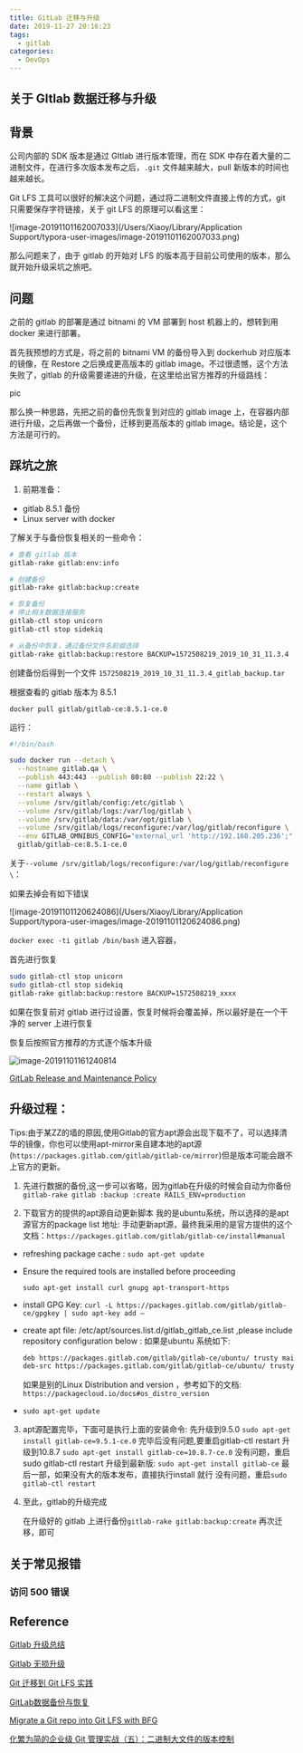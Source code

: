 ```yaml
---
title: GitLab 迁移与升级
date: 2019-11-27 20:16:23
tags:
  - gitlab
categories:
  - DevOps
---
```


## 关于 GItlab 数据迁移与升级

## 背景

公司内部的 SDK 版本是通过 GItlab 进行版本管理，而在 SDK 中存在着大量的二进制文件，在进行多次版本发布之后，`.git` 文件越来越大，pull 新版本的时间也越来越长。

Git LFS 工具可以很好的解决这个问题，通过将二进制文件直接上传的方式，git 只需要保存字符链接，关于 git LFS 的原理可以看这里：

![image-20191101162007033](/Users/Xiaoy/Library/Application Support/typora-user-images/image-20191101162007033.png)

那么问题来了，由于 gitlab 的开始对 LFS 的版本高于目前公司使用的版本，那么就开始升级采坑之旅吧。

## 问题

之前的 gitlab 的部署是通过 bitnami 的 VM 部署到 host 机器上的，想转到用 docker 来进行部署。

首先我预想的方式是，将之前的 bitnami VM 的备份导入到 dockerhub 对应版本的镜像，在 Restore 之后换成更高版本的 gitlab image。不过很遗憾，这个方法失败了，gitlab 的升级需要递进的升级，在这里给出官方推荐的升级路线：

pic



那么换一种思路，先把之前的备份先恢复到对应的 gitlab image 上，在容器内部进行升级，之后再做一个备份，迁移到更高版本的 gitlab image。结论是，这个方法是可行的。

## 踩坑之旅

1. 前期准备：

- gitlab 8.5.1 备份
- Linux server with docker 

了解关于与备份恢复相关的一些命令：

~~~bash
# 查看 gitlab 版本
gitlab-rake gitlab:env:info

# 创建备份
gitlab-rake gitlab:backup:create

# 恢复备份
# 停止相关数据连接服务
gitlab-ctl stop unicorn
gitlab-ctl stop sidekiq

# 从备份中恢复，通过备份文件名前缀选择
gitlab-rake gitlab:backup:restore BACKUP=1572508219_2019_10_31_11.3.4
~~~

创建备份后得到一个文件 `1572508219_2019_10_31_11.3.4_gitlab_backup.tar`

根据查看的 gitlab 版本为 8.5.1

`docker pull gitlab/gitlab-ce:8.5.1-ce.0`

运行：

~~~bash
#!/bin/bash

sudo docker run --detach \
  --hostname gitlab.qa \
  --publish 443:443 --publish 80:80 --publish 22:22 \
  --name gitlab \
  --restart always \
  --volume /srv/gitlab/config:/etc/gitlab \
  --volume /srv/gitlab/logs:/var/log/gitlab \
  --volume /srv/gitlab/data:/var/opt/gitlab \
  --volume /srv/gitlab/logs/reconfigure:/var/log/gitlab/reconfigure \
  --env GITLAB_OMNIBUS_CONFIG="external_url 'http://192.168.205.236';" \
  gitlab/gitlab-ce:8.5.1-ce.0

~~~

关于`--volume /srv/gitlab/logs/reconfigure:/var/log/gitlab/reconfigure \`：

如果去掉会有如下错误

![image-20191101120624086](/Users/Xiaoy/Library/Application Support/typora-user-images/image-20191101120624086.png)

`docker exec -ti gitlab /bin/bash` 进入容器，

首先进行恢复
~~~bash
sudo gitlab-ctl stop unicorn
sudo gitlab-ctl stop sidekiq
gitlab-rake gitlab:backup:restore BACKUP=1572508219_xxxx
~~~
如果在恢复前对 gitlab 进行过设置，恢复时候将会覆盖掉，所以最好是在一个干净的 server 上进行恢复

恢复后按照官方推荐的方式逐个版本升级 

<img src="/Users/Xiaoy/Documents/MarkDown Files/imgs/gitlab-upgrade-version-path.png" alt="image-20191101161240814" style="zoom:;" />

[GitLab Release and Maintenance Policy](https://docs.gitlab.com/ee/policy/maintenance.html#upgrade-recommendations)

## 升级过程：
Tips:由于某ZZ的墙的原因,使用Gitlab的官方apt源会出现下载不了，可以选择清华的镜像，你也可以使用apt-mirror来自建本地的apt源(`https://packages.gitlab.com/gitlab/gitlab-ce/mirror`)但是版本可能会跟不上官方的更新。

1. 先进行数据的备份,这一步可以省略，因为gitlab在升级的时候会自动为你备份
   `gitlab-rake gitlab :backup :create RAILS_ENV=production`

2. 下载官方的提供的apt源自动更新脚本
   我的是ubuntu系统，所以选择的是apt源官方的package list 地址:
   手动更新apt源，最终我采用的是官方提供的这个文档：`https://packages.gitlab.com/gitlab/gitlab-ce/install#manual`

- refreshing package cache :
  `sudo apt-get update`

- Ensure the required tools are installed before proceeding 

  `sudo apt-get install curl gnupg apt-transport-https`

- install GPG Key:
  `curl -L https://packages.gitlab.com/gitlab/gitlab-ce/gpgkey | sudo apt-key add –`

- create apt file: /etc/apt/sources.list.d/gitlab_gitlab_ce.list ,please include repository configuration below :
  如果是ubuntu 系统如下:

  ```bash
  deb https://packages.gitlab.com/gitlab/gitlab-ce/ubuntu/ trusty main
  deb-src https://packages.gitlab.com/gitlab/gitlab-ce/ubuntu/ trusty main
  ```

  如果是别的Linux Distribution and version ，参考如下的文档:
  `https://packagecloud.io/docs#os_distro_version`

- `sudo apt-get update`

3. apt源配置完毕，下面可是执行上面的安装命令:
   先升级到9.5.0
   `sudo apt-get install gitlab-ce=9.5.1-ce.0`
   完毕后没有问题,要重启gitlab-ctl restart
   升级到10.8.7
   `sudo apt-get install gitlab-ce=10.8.7-ce.0`
   没有问题，重启sudo gitlab-ctl restart
   升级到最新版:
   `sudo apt-get install gitlab-ce`
   最后一部，如果没有大的版本发布，直接执行install 就行
   没有问题，重启`sudo gitlab-ctl restart`

4. 至此，gitlab的升级完成

   在升级好的 gitlab 上进行备份`gitlab-rake gitlab:backup:create` 再次迁移，即可



## 关于常见报错

### 访问 500 错误



## Reference

[Gitlab 升级总结](https://www.darrykinger.com/index.php/archives/27/)

[Gitlab 无损升级](https://www.jianshu.com/p/4b9a22d67466)

[Git 迁移到 Git LFS 实践]([https://networm.me/2018/05/13/migrate-to-gitlfs/#%E8%BD%AC%E6%8D%A2%E5%B7%A5%E5%85%B7](https://networm.me/2018/05/13/migrate-to-gitlfs/#转换工具))

[GitLab数据备份与恢复](https://www.jianshu.com/p/a2600f8dffc2)



[Migrate a Git repo into Git LFS with BFG](https://docs.gitlab.com/ee/topics/git/migrate_to_git_lfs/index.html)

[化繁为简的企业级 Git 管理实战（五）：二进制大文件的版本控制](https://www.hahack.com/work/enterprise-class-git-version-control-5/)

